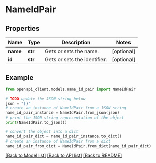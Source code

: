 # NameIdPair


## Properties

Name | Type | Description | Notes
------------ | ------------- | ------------- | -------------
**name** | **str** | Gets or sets the name. | [optional] 
**id** | **str** | Gets or sets the identifier. | [optional] 

## Example

```python
from openapi_client.models.name_id_pair import NameIdPair

# TODO update the JSON string below
json = "{}"
# create an instance of NameIdPair from a JSON string
name_id_pair_instance = NameIdPair.from_json(json)
# print the JSON string representation of the object
print(NameIdPair.to_json())

# convert the object into a dict
name_id_pair_dict = name_id_pair_instance.to_dict()
# create an instance of NameIdPair from a dict
name_id_pair_from_dict = NameIdPair.from_dict(name_id_pair_dict)
```
[[Back to Model list]](../README.md#documentation-for-models) [[Back to API list]](../README.md#documentation-for-api-endpoints) [[Back to README]](../README.md)



